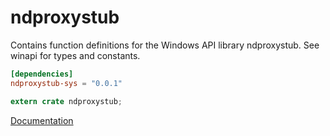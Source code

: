 # ndproxystub #
Contains function definitions for the Windows API library ndproxystub. See winapi for types and constants.

```toml
[dependencies]
ndproxystub-sys = "0.0.1"
```

```rust
extern crate ndproxystub;
```

[Documentation](https://retep998.github.io/doc/winapi/ndproxystub/)
